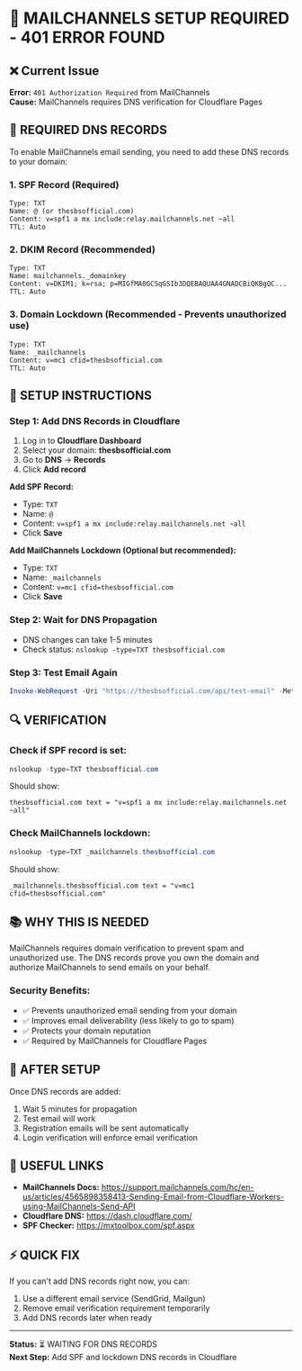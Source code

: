 # 🚨 MAILCHANNELS SETUP REQUIRED - 401 ERROR FOUND

## ❌ Current Issue

**Error:** `401 Authorization Required` from MailChannels  
**Cause:** MailChannels requires DNS verification for Cloudflare Pages

## 🔧 REQUIRED DNS RECORDS

To enable MailChannels email sending, you need to add these DNS records to your domain:

### 1. SPF Record (Required)

```
Type: TXT
Name: @ (or thesbsofficial.com)
Content: v=spf1 a mx include:relay.mailchannels.net ~all
TTL: Auto
```

### 2. DKIM Record (Recommended)

```
Type: TXT
Name: mailchannels._domainkey
Content: v=DKIM1; k=rsa; p=MIGfMA0GCSqGSIb3DQEBAQUAA4GNADCBiQKBgQC...
TTL: Auto
```

### 3. Domain Lockdown (Recommended - Prevents unauthorized use)

```
Type: TXT
Name: _mailchannels
Content: v=mc1 cfid=thesbsofficial.com
TTL: Auto
```

## 📝 SETUP INSTRUCTIONS

### Step 1: Add DNS Records in Cloudflare

1. Log in to **Cloudflare Dashboard**
2. Select your domain: **thesbsofficial.com**
3. Go to **DNS** → **Records**
4. Click **Add record**

**Add SPF Record:**

- Type: `TXT`
- Name: `@`
- Content: `v=spf1 a mx include:relay.mailchannels.net ~all`
- Click **Save**

**Add MailChannels Lockdown (Optional but recommended):**

- Type: `TXT`
- Name: `_mailchannels`
- Content: `v=mc1 cfid=thesbsofficial.com`
- Click **Save**

### Step 2: Wait for DNS Propagation

- DNS changes can take 1-5 minutes
- Check status: `nslookup -type=TXT thesbsofficial.com`

### Step 3: Test Email Again

```powershell
Invoke-WebRequest -Uri "https://thesbsofficial.com/api/test-email" -Method POST -Headers @{"Content-Type"="application/json"} -Body '{"email":"fredbademosi1@icloud.com"}'
```

## 🔍 VERIFICATION

### Check if SPF record is set:

```powershell
nslookup -type=TXT thesbsofficial.com
```

Should show:

```
thesbsofficial.com text = "v=spf1 a mx include:relay.mailchannels.net ~all"
```

### Check MailChannels lockdown:

```powershell
nslookup -type=TXT _mailchannels.thesbsofficial.com
```

Should show:

```
_mailchannels.thesbsofficial.com text = "v=mc1 cfid=thesbsofficial.com"
```

## 📚 WHY THIS IS NEEDED

MailChannels requires domain verification to prevent spam and unauthorized use. The DNS records prove you own the domain and authorize MailChannels to send emails on your behalf.

### Security Benefits:

- ✅ Prevents unauthorized email sending from your domain
- ✅ Improves email deliverability (less likely to go to spam)
- ✅ Protects your domain reputation
- ✅ Required by MailChannels for Cloudflare Pages

## 🎯 AFTER SETUP

Once DNS records are added:

1. Wait 5 minutes for propagation
2. Test email will work
3. Registration emails will be sent automatically
4. Login verification will enforce email verification

## 🔗 USEFUL LINKS

- **MailChannels Docs:** https://support.mailchannels.com/hc/en-us/articles/4565898358413-Sending-Email-from-Cloudflare-Workers-using-MailChannels-Send-API
- **Cloudflare DNS:** https://dash.cloudflare.com/
- **SPF Checker:** https://mxtoolbox.com/spf.aspx

## ⚡ QUICK FIX

If you can't add DNS records right now, you can:

1. Use a different email service (SendGrid, Mailgun)
2. Remove email verification requirement temporarily
3. Add DNS records later when ready

---

**Status:** ⏳ WAITING FOR DNS RECORDS  
**Next Step:** Add SPF and lockdown DNS records in Cloudflare
